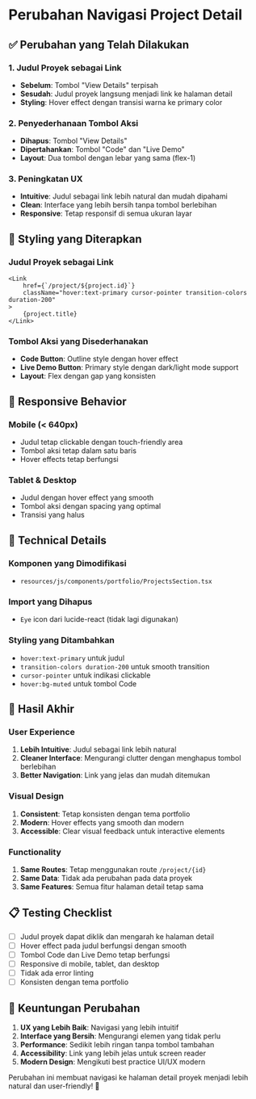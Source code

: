 # Perubahan Navigasi Project Detail

## ✅ Perubahan yang Telah Dilakukan

### 1. Judul Proyek sebagai Link

- **Sebelum**: Tombol "View Details" terpisah
- **Sesudah**: Judul proyek langsung menjadi link ke halaman detail
- **Styling**: Hover effect dengan transisi warna ke primary color

### 2. Penyederhanaan Tombol Aksi

- **Dihapus**: Tombol "View Details"
- **Dipertahankan**: Tombol "Code" dan "Live Demo"
- **Layout**: Dua tombol dengan lebar yang sama (flex-1)

### 3. Peningkatan UX

- **Intuitive**: Judul sebagai link lebih natural dan mudah dipahami
- **Clean**: Interface yang lebih bersih tanpa tombol berlebihan
- **Responsive**: Tetap responsif di semua ukuran layar

## 🎨 Styling yang Diterapkan

### Judul Proyek sebagai Link

```tsx
<Link
    href={`/project/${project.id}`}
    className="hover:text-primary cursor-pointer transition-colors duration-200"
>
    {project.title}
</Link>
```

### Tombol Aksi yang Disederhanakan

- **Code Button**: Outline style dengan hover effect
- **Live Demo Button**: Primary style dengan dark/light mode support
- **Layout**: Flex dengan gap yang konsisten

## 📱 Responsive Behavior

### Mobile (< 640px)

- Judul tetap clickable dengan touch-friendly area
- Tombol aksi tetap dalam satu baris
- Hover effects tetap berfungsi

### Tablet & Desktop

- Judul dengan hover effect yang smooth
- Tombol aksi dengan spacing yang optimal
- Transisi yang halus

## 🔧 Technical Details

### Komponen yang Dimodifikasi

- `resources/js/components/portfolio/ProjectsSection.tsx`

### Import yang Dihapus

- `Eye` icon dari lucide-react (tidak lagi digunakan)

### Styling yang Ditambahkan

- `hover:text-primary` untuk judul
- `transition-colors duration-200` untuk smooth transition
- `cursor-pointer` untuk indikasi clickable
- `hover:bg-muted` untuk tombol Code

## 🚀 Hasil Akhir

### User Experience

1. **Lebih Intuitive**: Judul sebagai link lebih natural
2. **Cleaner Interface**: Mengurangi clutter dengan menghapus tombol berlebihan
3. **Better Navigation**: Link yang jelas dan mudah ditemukan

### Visual Design

1. **Consistent**: Tetap konsisten dengan tema portfolio
2. **Modern**: Hover effects yang smooth dan modern
3. **Accessible**: Clear visual feedback untuk interactive elements

### Functionality

1. **Same Routes**: Tetap menggunakan route `/project/{id}`
2. **Same Data**: Tidak ada perubahan pada data proyek
3. **Same Features**: Semua fitur halaman detail tetap sama

## 📋 Testing Checklist

- [ ] Judul proyek dapat diklik dan mengarah ke halaman detail
- [ ] Hover effect pada judul berfungsi dengan smooth
- [ ] Tombol Code dan Live Demo tetap berfungsi
- [ ] Responsive di mobile, tablet, dan desktop
- [ ] Tidak ada error linting
- [ ] Konsisten dengan tema portfolio

## 🎯 Keuntungan Perubahan

1. **UX yang Lebih Baik**: Navigasi yang lebih intuitif
2. **Interface yang Bersih**: Mengurangi elemen yang tidak perlu
3. **Performance**: Sedikit lebih ringan tanpa tombol tambahan
4. **Accessibility**: Link yang lebih jelas untuk screen reader
5. **Modern Design**: Mengikuti best practice UI/UX modern

Perubahan ini membuat navigasi ke halaman detail proyek menjadi lebih natural dan user-friendly! 🎉
